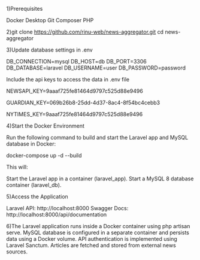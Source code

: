 1)Prerequisites

Docker Desktop
Git
Composer
PHP

2)git clone https://github.com/rinu-web/news-aggregator.git
cd news-aggregator

3)Update database settings in .env

DB_CONNECTION=mysql
DB_HOST=db
DB_PORT=3306
DB_DATABASE=laravel
DB_USERNAME=user
DB_PASSWORD=password

Include the api keys to access the data in .env file

NEWSAPI_KEY=9aaaf725fe81464d9797c525d88e9496

GUARDIAN_KEY=069b26b8-25dd-4d37-8ac4-8f54bc4cebb3

NYTIMES_KEY=9aaaf725fe81464d9797c525d88e9496

4)Start the Docker Environment

Run the following command to build and start the Laravel app and MySQL database in Docker:

docker-compose up -d --build

This will:

Start the Laravel app in a container (laravel_app).
Start a MySQL 8 database container (laravel_db).

5)Access the Application

Laravel API: http://localhost:8000
Swagger Docs: http://localhost:8000/api/documentation

6)The Laravel application runs inside a Docker container using php artisan serve.
MySQL database is configured in a separate container and persists data using a Docker volume.
API authentication is implemented using Laravel Sanctum.
Articles are fetched and stored from external news sources.
